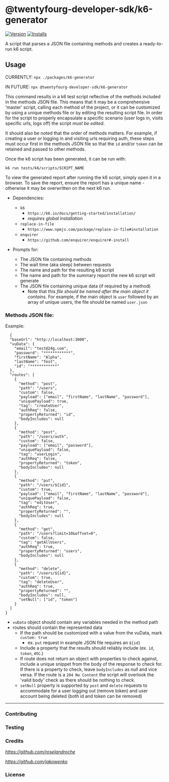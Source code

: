 # @twentyfourg-developer-sdk/k6-generator

[![Version](https://flat.badgen.net/npm/v/@twentyfourg-developer-sdk/k6-generator)](https://github.com/twentyfourg/developer-sdk/releases) [![Installs](https://flat.badgen.net/npm/dt/@twentyfourg-developer-sdk/k6-generator)](https://www.npmjs.com/package/@twentyfourg-developer-sdk/k6-generator)

A script that parses a JSON file containing methods and creates a ready-to-run k6 script.

## Usage

CURRENTLY: `npx ./packages/k6-generator`

IN FUTURE: `npx @twentyfourg-developer-sdk/k6-generator`

This command results in a k6 test script reflective of the methods included in the methods JSON file. This means that it may be a comprehensive 'master' script, calling each method of the project, or it can be customized by using a unique methods file or by editing the resulting script file. In order for the script to properly encapsulate a specific scenario (user logs in, visits specific urls, logs off) the script _must be edited_.

It should also be noted that the order of methods matters. For example, if creating a user or logging in and visiting urls requiring auth, these steps must occur first in the methods JSON file so that the `id` and/or `token` can be retained and passed to other methods.

Once the k6 script has been generated, it can be run with:

`k6 run tests/k6/scripts/SCRIPT_NAME`

To view the generated report after running the k6 script, simply open it in a browser.
To save the report, ensure the report has a unique name - otherwise it may be overwritten on the next k6 run.

- Dependencies:

  - `k6`
    - `https://k6.io/docs/getting-started/installation/`
    - _requires global installation_
  - `replace-in-file`
    - `https://www.npmjs.com/package/replace-in-file#installation`
  - `enquirer`
    - `https://github.com/enquirer/enquirer#-install`

- Prompts for:

  - The JSON file containing methods
  - The wait time (aka sleep) between requests
  - The name and path for the resulting k6 script
  - The name and path for the summary report the new k6 script will generate
  - The JSON file containing unique data (if required by a method)
    - Note that this _file should be named after the main object it contains_. For example, if the main object is `user` followed by an array of unique users, the file should be named `user.json`

### **Methods** JSON file:

Example:

```
  {
  "baseUrl": "http://localhost:3000",
  "vuData": {
    "email": "test@24g.com",
    "password": "************",
    "firstName": "Alpha",
    "lastName": "Test",
    "id": "************"
  },
  "routes": [
    {
      "method": "post",
      "path": "/users",
      "custom": false,
      "payload": ["email", "firstName", "lastName", "password"],
      "uniquePayload": true,
      "tag": "createUser",
      "authReq": false,
      "propertyReturned": "id",
      "bodyIncludes": null
    },
    {
      "method": "post",
      "path": "/users/auth",
      "custom": false,
      "payload": ["email", "password"],
      "uniquePayload": false,
      "tag": "userLogin",
      "authReq": false,
      "propertyReturned": "token",
      "bodyIncludes": null
    },
    {
      "method": "put",
      "path": "/users/${id}",
      "custom": true,
      "payload": ["email", "firstName", "lastName", "password"],
      "uniquePayload": false,
      "tag": "editUser",
      "authReq": true,
      "propertyReturned": "",
      "bodyIncludes": null
    },
    {
      "method": "get",
      "path": "/users?limit=10&offset=0",
      "custom": false,
      "tag": "getAllUsers",
      "authReq": true,
      "propertyReturned": "users",
      "bodyIncludes": null
    },
    {
      "method": "delete",
      "path": "/users/${id}",
      "custom": true,
      "tag": "deleteUser",
      "authReq": true,
      "propertyReturned": "",
      "bodyIncludes": null,
      "setNull": ["id", "token"]
    }
  ]
}

```

- `vuData` object should contain any variables needed in the method path
- routes should contain the represented data
  - If the path should be customized with a value from the vuData, mark `custom: true`
    - ex. `put` request in example JSON file requires an `${id}`
  - Include a property that the results should reliably include (ex. `id`, `token`, etc.)
  - If route does not return an object with properties to check against, include a unique snippet from the body of the response to check for. If there is a property to check, leave `bodyIncludes` as null and vice versa. If the route is a `204 No Content` the script will overlook the 'valid body' check as there should be nothing to check.
  - `setNull` property is supported by `post` and `delete` requests to accommodate for a user logging out (remove token) and user account being deleted (both id and token can be removed)

---

### Contributing

### Testing

### Credits

*https://github.com/roselandroche*

*https://github.com/jakowenko*

### License
